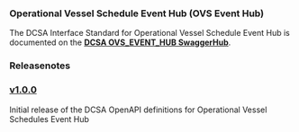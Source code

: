 ### Operational Vessel Schedule Event Hub (OVS Event Hub)

The DCSA Interface Standard for Operational Vessel Schedule Event Hub is documented on the [**DCSA OVS_EVENT_HUB SwaggerHub**](https://app.swaggerhub.com/apis/dcsaorg/OVS_EVENT_HUB).


### Releasenotes

### [v1.0.0](https://app.swaggerhub.com/apis-docs/dcsaorg/OVS_EVENT_HUB/1.0.0)

Initial release of the DCSA OpenAPI definitions for Operational Vessel Schedules Event Hub
